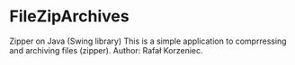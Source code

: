 # FileZipArchives
Zipper on Java (Swing library)
This is a simple application to comprressing and archiving files (zipper). 
Author: Rafał Korzeniec.
